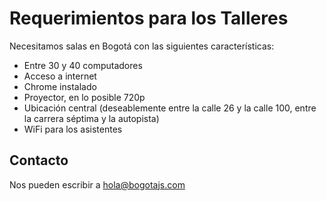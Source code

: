 # Requerimientos para los Talleres

Necesitamos salas en Bogotá con las siguientes características:
- Entre 30 y 40 computadores
- Acceso a internet
- Chrome instalado
- Proyector, en lo posible 720p
- Ubicación central (deseablemente entre la calle 26 y la calle 100, entre la carrera séptima y la autopista)
- WiFi para los asistentes

## Contacto
Nos pueden escribir a [hola@bogotajs.com](mailto:hola@bogotajs.com)

